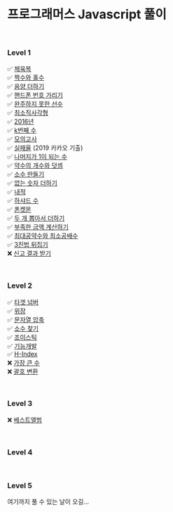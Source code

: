 # 프로그래머스 Javascript 풀이
<br>

### Level 1
✅ [체육복](https://programmers.co.kr/learn/courses/30/lessons/42862) <br>
✅ [짝수와 홀수](https://programmers.co.kr/learn/courses/30/lessons/12937) <br>
✅ [음양 더하기](https://programmers.co.kr/learn/courses/30/lessons/76501) <br>
✅ [핸드폰 번호 가리기](https://programmers.co.kr/learn/courses/30/lessons/12948) <br>
✅ [완주하지 못한 선수](https://programmers.co.kr/learn/courses/30/lessons/42576)<br>
✅ [최소직사각형](https://programmers.co.kr/learn/courses/30/lessons/86491)<br>
✅ [2016년](https://programmers.co.kr/learn/courses/30/lessons/12901)<br>
✅ [k번째 수](https://programmers.co.kr/learn/courses/30/lessons/42748)<br>
✅ [모의고사](https://programmers.co.kr/learn/courses/30/lessons/42840)<br>
✅ [실패율](https://programmers.co.kr/learn/courses/30/lessons/42889) (2019 카카오 기출)<br>
✅ [나머지가 1이 되는 수](https://programmers.co.kr/learn/courses/30/lessons/87389)<br>
✅ [약수의 개수와 덧셈](https://programmers.co.kr/learn/courses/30/lessons/77884)<br>
✅ [소수 만들기](https://programmers.co.kr/learn/courses/30/lessons/77884)<br>
✅ [없는 숫자 더하기](https://programmers.co.kr/learn/courses/30/lessons/86051)<br>
✅ [내적](https://programmers.co.kr/learn/courses/30/lessons/70128)<br>
✅ [하샤드 수](https://programmers.co.kr/learn/courses/30/lessons/12947)<br>
✅ [폰켓몬](https://programmers.co.kr/learn/courses/30/lessons/1845)<br>
✅ [두 개 뽑아서 더하기](https://programmers.co.kr/learn/courses/30/lessons/68644)<br>
✅ [부족한 금액 계산하기](https://programmers.co.kr/learn/courses/30/lessons/82612)<br>
✅ [최대공약수와 최소공배수](https://programmers.co.kr/learn/courses/30/lessons/12940)<br>
✅ [3진법 뒤집기](https://programmers.co.kr/learn/courses/30/lessons/68935)<br>
❌ [신고 결과 받기](https://programmers.co.kr/learn/courses/30/lessons/92334)<br>

<br>

### Level 2
✅ [타겟 넘버](https://programmers.co.kr/learn/courses/30/lessons/43165)<br>
✅ [위장](https://programmers.co.kr/learn/courses/30/lessons/42578)<br>
✅ [문자열 압축](https://programmers.co.kr/learn/courses/30/lessons/60057)<br>
✅ [소수 찾기](https://programmers.co.kr/learn/courses/30/lessons/42839)<br>
✅ [조이스틱](https://programmers.co.kr/learn/courses/30/lessons/42860)<br>
✅ [기능개발](https://programmers.co.kr/learn/courses/30/lessons/42586)<br>
✅ [H-Index](https://programmers.co.kr/learn/courses/30/lessons/42747)<br>
❌ [가장 큰 수](https://programmers.co.kr/learn/courses/30/lessons/42746)<br>
❌ [괄호 변환](https://programmers.co.kr/learn/courses/30/lessons/60058)<br>

<br>

### Level 3
❌ [베스트앨범](https://programmers.co.kr/learn/courses/30/lessons/42579)<br>

<br>

### Level 4


<br>

### Level 5
여기까지 풀 수 있는 날이 오길...